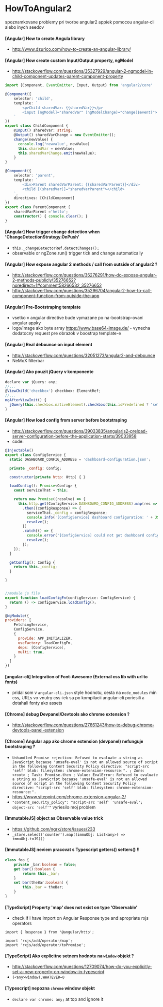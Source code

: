 # HowToAngular2
spoznamkovane problemy pri tvorbe angular2 appiek pomocou angular-cli alebo inych seedov

#### [Angular] How to create Angula library
- http://www.dzurico.com/how-to-create-an-angular-library/


#### [Angular] How create custom Input/Output property, ngModel
- http://stackoverflow.com/questions/35327929/angular-2-ngmodel-in-child-component-updates-parent-component-property
```typescript
import {Component, EventEmitter, Input, Output} from 'angular2/core'

@Component({
    selector: 'child',
    template: `
        <p>Child sharedVar: {{sharedVar}}</p>
        <input [ngModel]="sharedVar" (ngModelChange)="change($event)">
    `
})
export class ChildComponent {
    @Input() sharedVar: string;
    @Output() sharedVarChange = new EventEmitter();
    change(newValue) {
      console.log('newvalue', newValue)
      this.sharedVar = newValue;
      this.sharedVarChange.emit(newValue);
    }
}

@Component({
    selector: 'parent',
    template: `
        <div>Parent sharedVarParent: {{sharedVarParent}}</div>
        <child [(sharedVar)]="sharedVarParent"></child>
    `,
    directives: [ChildComponent]
})
export class ParentComponent {
    sharedVarParent ='hello';
    constructor() { console.clear(); }
}
```


#### [Angular] How trigger change detection when 'ChangeDetectionStrategy.OnPush'
- `this._changeDetectorRef.detectChanges();`
- observable or ngZone.run() trigger tick and change automatically 

#### [Angular] How expose angular 2 methods / call from outside of angular2 ?
- http://stackoverflow.com/questions/35276291/how-do-expose-angular-2-methods-publicly/35276652?noredirect=1#comment58266532_35276652
- http://stackoverflow.com/questions/35296704/angular2-how-to-call-component-function-from-outside-the-app


#### [Angular] Pre-Bootstraping template
- vsetko v angular directive bude vymazane po na-bootstrap-ovani angular appky
- logo/image ako byte array https://www.base64-image.de/ - vynecha dodatocny request pre obrazok v boostrap template-e


#### [Angular] Real debounce on input element
- http://stackoverflow.com/questions/32051273/angular2-and-debounce
- NeMoX filterbar


#### [Angular] Ako pouzit jQuery v komponente
```js
declare var jQuery: any;
//...
@ViewChild('checkbox') checkbox: ElementRef;
//...
ngAfterViewInit() {
  jQuery(this.checkbox.nativeElement).checkbox(this.isPredefined ? 'set checked' : 'set unchecked');
}
```


#### [Angular] How load config from server before bootstraping
- http://stackoverflow.com/questions/39033835/angularjs2-preload-server-configuration-before-the-application-starts/39033958
- code:

```js
@Injectable()
export class ConfigService {
  static DASHBOARD_CONFIG_ADDRESS = 'dashboard-configuration.json';

  private _config: Config;

  constructor(private http: Http) { }

  loadConfig(): Promise<Config> {
    const serviceThat = this;

    return new Promise((resolve) => {
      this.http.get(ConfigService.DASHBOARD_CONFIG_ADDRESS).map(res => res.json()).toPromise()
        .then((configResponse) => {
          serviceThat._config = configResponse;
          console.info('[ConfigService] dashboard configuration: ' + JSON.stringify(configResponse));
          resolve();
        })
        .catch(() => {
          console.error('[ConfigService] could not get dashboard configuration !');
          resolve();
        });
    });
  }

  getConfig(): Config {
    return this._config;
  }

}


//module js file
export function loadConfigFn(configService: ConfigService) {
  return () => configService.loadConfig();
}

@NgModule({
providers: [
    FetchingService,
    ConfigService,
    {
      provide: APP_INITIALIZER,
      useFactory: loadConfigFn,
      deps: [ConfigService],
      multi: true,
    }
  ]
})

```

#### [angular-cli] Integration of Font-Awesome (External css lib with url to fonts)
- pridal som v `angular-cli.json` style hodnotu, cesta na `node_modules` min css, URLs vo vnutry css-iek sa po kompilacii angular-cli poriesili a dotahali fonty ako assets


#### [Chrome] debug Devpanel/Devtools ako chrome extension ?
- http://stackoverflow.com/questions/27661243/how-to-debug-chrome-devtools-panel-extension


#### [Chrome] Angular app ako chrome extension (devpanel) nefunguje bootstraping ?
- `
Unhandled Promise rejection: Refused to evaluate a string as JavaScript because 'unsafe-eval' is not an allowed source of script in the following Content Security Policy directive: "script-src 'self' blob: filesystem: chrome-extension-resource:".
; Zone: <root> ; Task: Promise.then ; Value: EvalError: Refused to evaluate a string as JavaScript because 'unsafe-eval' is not an allowed source of script in the following Content Security Policy directive: "script-src 'self' blob: filesystem: chrome-extension-resource:".
`
- https://www.sitepoint.com/chrome-extension-angular-2/
- `"content_security_policy": "script-src 'self' 'unsafe-eval'; object-src 'self'"` vyriesilo moj problem


#### [ImmutableJS] object as Observable value trick
- https://github.com/ngrx/store/issues/233
- `_store.select('counter').map((immuObj: List<any>) => immuObj.toJS())`


#### [ImmutableJS] neviem pracovat s Typescript getters() setters() !!
```typescript
class foo {
    private _bar:boolean = false;
    get bar():boolean {
        return this._bar;
    }
    set bar(theBar:boolean) {
        this._bar = theBar;
    }
}
```

#### [TypeScript]  Property 'map' does not exist on type 'Observable<Response>'
- check if I have import on Angular Response type and apropriate rxjs operators
```
import { Response } from '@angular/http';

import 'rxjs/add/operator/map';
import 'rxjs/add/operator/toPromise';
```


#### [TypeScript] Ako explicitne setnem hodnotu na `window` objekt ?
- http://stackoverflow.com/questions/12709074/how-do-you-explicitly-set-a-new-property-on-window-in-typescript
- `(<any>window).WHATEVER=0`


#### [Typescript] nepozna `chrome` window objekt
- `declare var chrome: any;` at top and ignore it
